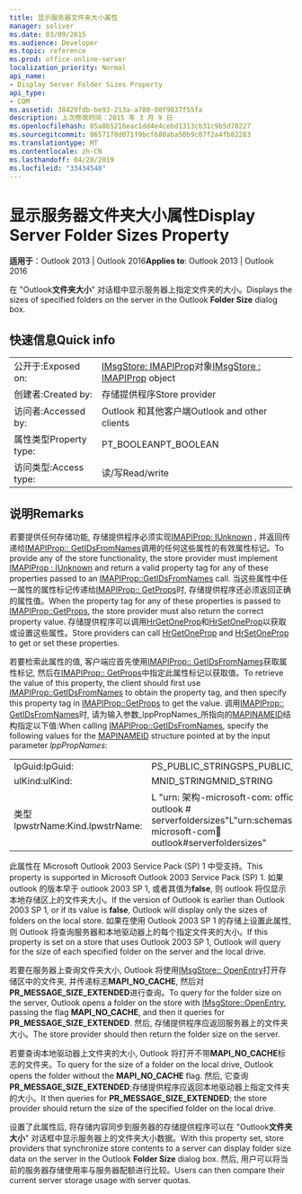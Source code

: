 ```yaml
---
title: 显示服务器文件夹大小属性
manager: soliver
ms.date: 03/09/2015
ms.audience: Developer
ms.topic: reference
ms.prod: office-online-server
localization_priority: Normal
api_name:
- Display Server Folder Sizes Property
api_type:
- COM
ms.assetid: 38429fdb-be93-213a-a780-80f9837f55fa
description: 上次修改时间：2015 年 3 月 9 日
ms.openlocfilehash: 85a8b5216eac1dd4e4cebd1313cb31c9b5d70227
ms.sourcegitcommit: 8657170d071f9bcf680aba50b9c07f2a4fb82283
ms.translationtype: MT
ms.contentlocale: zh-CN
ms.lasthandoff: 04/28/2019
ms.locfileid: "33434548"
---
```

# <a name="display-server-folder-sizes-property"></a><span data-ttu-id="60c78-103">显示服务器文件夹大小属性</span><span class="sxs-lookup"><span data-stu-id="60c78-103">Display Server Folder Sizes Property</span></span>

  
  
<span data-ttu-id="60c78-104">**适用于**：Outlook 2013 | Outlook 2016</span><span class="sxs-lookup"><span data-stu-id="60c78-104">**Applies to**: Outlook 2013 | Outlook 2016</span></span> 
  
<span data-ttu-id="60c78-105">在 "Outlook**文件夹大小**" 对话框中显示服务器上指定文件夹的大小。</span><span class="sxs-lookup"><span data-stu-id="60c78-105">Displays the sizes of specified folders on the server in the Outlook **Folder Size** dialog box.</span></span> 
  
## <a name="quick-info"></a><span data-ttu-id="60c78-106">快速信息</span><span class="sxs-lookup"><span data-stu-id="60c78-106">Quick info</span></span>

|||
|:-----|:-----|
|<span data-ttu-id="60c78-107">公开于:</span><span class="sxs-lookup"><span data-stu-id="60c78-107">Exposed on:</span></span>  <br/> |<span data-ttu-id="60c78-108">[IMsgStore: IMAPIProp](imsgstoreimapiprop.md)对象</span><span class="sxs-lookup"><span data-stu-id="60c78-108">[IMsgStore : IMAPIProp](imsgstoreimapiprop.md) object</span></span>  <br/> |
|<span data-ttu-id="60c78-109">创建者:</span><span class="sxs-lookup"><span data-stu-id="60c78-109">Created by:</span></span>  <br/> |<span data-ttu-id="60c78-110">存储提供程序</span><span class="sxs-lookup"><span data-stu-id="60c78-110">Store provider</span></span>  <br/> |
|<span data-ttu-id="60c78-111">访问者:</span><span class="sxs-lookup"><span data-stu-id="60c78-111">Accessed by:</span></span>  <br/> |<span data-ttu-id="60c78-112">Outlook 和其他客户端</span><span class="sxs-lookup"><span data-stu-id="60c78-112">Outlook and other clients</span></span>  <br/> |
|<span data-ttu-id="60c78-113">属性类型</span><span class="sxs-lookup"><span data-stu-id="60c78-113">Property type:</span></span>  <br/> |<span data-ttu-id="60c78-114">PT_BOOLEAN</span><span class="sxs-lookup"><span data-stu-id="60c78-114">PT_BOOLEAN</span></span>  <br/> |
|<span data-ttu-id="60c78-115">访问类型:</span><span class="sxs-lookup"><span data-stu-id="60c78-115">Access type:</span></span>  <br/> |<span data-ttu-id="60c78-116">读/写</span><span class="sxs-lookup"><span data-stu-id="60c78-116">Read/write</span></span>  <br/> |
   
## <a name="remarks"></a><span data-ttu-id="60c78-117">说明</span><span class="sxs-lookup"><span data-stu-id="60c78-117">Remarks</span></span>

<span data-ttu-id="60c78-118">若要提供任何存储功能, 存储提供程序必须实现[IMAPIProp: IUnknown](imapipropiunknown.md) , 并返回传递给[IMAPIProp:: GetIDsFromNames](imapiprop-getidsfromnames.md)调用的任何这些属性的有效属性标记。</span><span class="sxs-lookup"><span data-stu-id="60c78-118">To provide any of the store functionality, the store provider must implement [IMAPIProp : IUnknown](imapipropiunknown.md) and return a valid property tag for any of these properties passed to an [IMAPIProp::GetIDsFromNames](imapiprop-getidsfromnames.md) call.</span></span> <span data-ttu-id="60c78-119">当这些属性中任一属性的属性标记传递给[IMAPIProp:: GetProps](imapiprop-getprops.md)时, 存储提供程序还必须返回正确的属性值。</span><span class="sxs-lookup"><span data-stu-id="60c78-119">When the property tag for any of these properties is passed to [IMAPIProp::GetProps](imapiprop-getprops.md), the store provider must also return the correct property value.</span></span> <span data-ttu-id="60c78-120">存储提供程序可以调用[HrGetOneProp](hrgetoneprop.md)和[HrSetOneProp](hrsetoneprop.md)以获取或设置这些属性。</span><span class="sxs-lookup"><span data-stu-id="60c78-120">Store providers can call [HrGetOneProp](hrgetoneprop.md) and [HrSetOneProp](hrsetoneprop.md) to get or set these properties.</span></span> 
  
<span data-ttu-id="60c78-121">若要检索此属性的值, 客户端应首先使用[IMAPIProp:: GetIDsFromNames](imapiprop-getidsfromnames.md)获取属性标记, 然后在[IMAPIProp:: GetProps](imapiprop-getprops.md)中指定此属性标记以获取值。</span><span class="sxs-lookup"><span data-stu-id="60c78-121">To retrieve the value of this property, the client should first use [IMAPIProp::GetIDsFromNames](imapiprop-getidsfromnames.md) to obtain the property tag, and then specify this property tag in [IMAPIProp::GetProps](imapiprop-getprops.md) to get the value.</span></span> <span data-ttu-id="60c78-122">调用[IMAPIProp:: GetIDsFromNames](imapiprop-getidsfromnames.md)时, 请为输入参数_lppPropNames_所指向的[MAPINAMEID](mapinameid.md)结构指定以下值:</span><span class="sxs-lookup"><span data-stu-id="60c78-122">When calling [IMAPIProp::GetIDsFromNames](imapiprop-getidsfromnames.md), specify the following values for the [MAPINAMEID](mapinameid.md) structure pointed at by the input parameter  _lppPropNames_:</span></span>
  
|||
|:-----|:-----|
|<span data-ttu-id="60c78-123">lpGuid:</span><span class="sxs-lookup"><span data-stu-id="60c78-123">lpGuid:</span></span>  <br/> |<span data-ttu-id="60c78-124">PS_PUBLIC_STRINGS</span><span class="sxs-lookup"><span data-stu-id="60c78-124">PS_PUBLIC_STRINGS</span></span>  <br/> |
|<span data-ttu-id="60c78-125">ulKind:</span><span class="sxs-lookup"><span data-stu-id="60c78-125">ulKind:</span></span>  <br/> |<span data-ttu-id="60c78-126">MNID_STRING</span><span class="sxs-lookup"><span data-stu-id="60c78-126">MNID_STRING</span></span>  <br/> |
|<span data-ttu-id="60c78-127">类型 lpwstrName:</span><span class="sxs-lookup"><span data-stu-id="60c78-127">Kind.lpwstrName:</span></span>  <br/> |<span data-ttu-id="60c78-128">L "urn: 架构-microsoft-com: office: outlook # serverfoldersizes"</span><span class="sxs-lookup"><span data-stu-id="60c78-128">L"urn:schemas-microsoft-com:office:outlook#serverfoldersizes"</span></span>  <br/> |
   
<span data-ttu-id="60c78-129">此属性在 Microsoft Outlook 2003 Service Pack (SP) 1 中受支持。</span><span class="sxs-lookup"><span data-stu-id="60c78-129">This property is supported in Microsoft Outlook 2003 Service Pack (SP) 1.</span></span> <span data-ttu-id="60c78-130">如果 outlook 的版本早于 outlook 2003 SP 1, 或者其值为**false**, 则 outlook 将仅显示本地存储区上的文件夹大小。</span><span class="sxs-lookup"><span data-stu-id="60c78-130">If the version of Outlook is earlier than Outlook 2003 SP 1, or if its value is **false**, Outlook will display only the sizes of folders on the local store.</span></span> <span data-ttu-id="60c78-131">如果在使用 Outlook 2003 SP 1 的存储上设置此属性, 则 Outlook 将查询服务器和本地驱动器上的每个指定文件夹的大小。</span><span class="sxs-lookup"><span data-stu-id="60c78-131">If this property is set on a store that uses Outlook 2003 SP 1, Outlook will query for the size of each specified folder on the server and the local drive.</span></span> 
  
<span data-ttu-id="60c78-132">若要在服务器上查询文件夹大小, Outlook 将使用[IMsgStore:: OpenEntry](imsgstore-openentry.md)打开存储区中的文件夹, 并传递标志**MAPI_NO_CACHE**, 然后对**PR_MESSAGE_SIZE_EXTENDED**进行查询。</span><span class="sxs-lookup"><span data-stu-id="60c78-132">To query for the folder size on the server, Outlook opens a folder on the store with [IMsgStore::OpenEntry](imsgstore-openentry.md), passing the flag **MAPI_NO_CACHE**, and then it queries for **PR_MESSAGE_SIZE_EXTENDED**.</span></span> <span data-ttu-id="60c78-133">然后, 存储提供程序应返回服务器上的文件夹大小。</span><span class="sxs-lookup"><span data-stu-id="60c78-133">The store provider should then return the folder size on the server.</span></span>
  
<span data-ttu-id="60c78-134">若要查询本地驱动器上文件夹的大小, Outlook 将打开不带**MAPI_NO_CACHE**标志的文件夹。</span><span class="sxs-lookup"><span data-stu-id="60c78-134">To query for the size of a folder on the local drive, Outlook opens the folder without the **MAPI_NO_CACHE** flag.</span></span> <span data-ttu-id="60c78-135">然后, 它查询**PR_MESSAGE_SIZE_EXTENDED**;存储提供程序应返回本地驱动器上指定文件夹的大小。</span><span class="sxs-lookup"><span data-stu-id="60c78-135">It then queries for **PR_MESSAGE_SIZE_EXTENDED**; the store provider should return the size of the specified folder on the local drive.</span></span>
  
<span data-ttu-id="60c78-136">设置了此属性后, 将存储内容同步到服务器的存储提供程序可以在 "Outlook**文件夹大小**" 对话框中显示服务器上的文件夹大小数据。</span><span class="sxs-lookup"><span data-stu-id="60c78-136">With this property set, store providers that synchronize store contents to a server can display folder size data on the server in the Outlook **Folder Size** dialog box.</span></span> <span data-ttu-id="60c78-137">然后, 用户可以将当前的服务器存储使用率与服务器配额进行比较。</span><span class="sxs-lookup"><span data-stu-id="60c78-137">Users can then compare their current server storage usage with server quotas.</span></span> 
  


